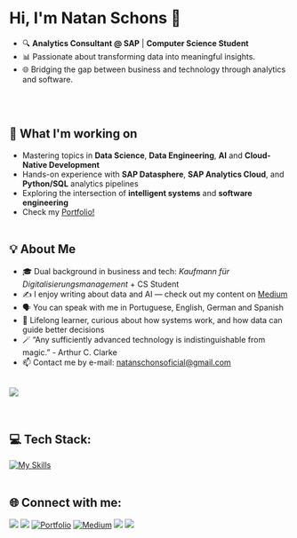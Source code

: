 # Hi, I'm Natan Schons 👋

- 🔍 **Analytics Consultant @ SAP** | **Computer Science Student**  
- 📊 Passionate about transforming data into meaningful insights.  
- 🌐 Bridging the gap between business and technology through analytics and software.

<br><br>

## 🚀 What I'm working on

- Mastering topics in **Data Science**, **Data Engineering**, **AI** and **Cloud-Native Development**
- Hands-on experience with **SAP Datasphere**, **SAP Analytics Cloud**, and **Python/SQL** analytics pipelines
- Exploring the intersection of **intelligent systems** and **software engineering**
- Check my [Portfolio!](https://www.datascienceportfol.io/natanschons)
<br><br>

## 💡 About Me

- 🎓 Dual background in business and tech: *Kaufmann für Digitalisierungsmanagement* + CS Student
- ✍️ I enjoy writing about data and AI — check out my content on [Medium](https://medium.com/@natanschons)
- 🗣️ You can speak with me in Portuguese, English, German and Spanish
- 🧠 Lifelong learner, curious about how systems work, and how data can guide better decisions
- 🪄 “Any sufficiently advanced technology is indistinguishable from magic.” - Arthur C. Clarke
- 📫 Contact me by e-mail: natanschonsoficial@gmail.com
<br><br>

<div>
  <img src="https://github-readme-stats.vercel.app/api?username=schonsnatan&theme=dracula&hide_border=false"/>
</div>
<br><br>

## 💻 Tech Stack:

[![My Skills](https://skillicons.dev/icons?i=py,sklearn,tensorflow,java,fastapi,git,kubernetes,docker,html,css)](https://skillicons.dev)
<br><br>


## 🌐 Connect with me:
 
<div> 
  <a href = "mailto:natanschonsoficial@gmail.com"><img src="https://img.shields.io/badge/Gmail-D14836?style=for-the-badge&logo=gmail&logoColor=white" target="_blank"></a>
  <a href="https://www.linkedin.com/in/natanschons/" target="_blank"><img src="https://img.shields.io/badge/-LinkedIn-%230077B5?style=for-the-badge&logo=linkedin&logoColor=white" target="_blank"></a>
  <a href="https://www.datascienceportfol.io/natanschons" target="_blank"><img src="https://img.shields.io/badge/Portfolio-FF5722?style=for-the-badge&logo=todoist&logoColor=white" alt="Portfolio"></a>
  <a href="https://medium.com/@natanschons" target="_blank"><img src="https://img.shields.io/badge/Medium-12100E?style=for-the-badge&logo=medium&logoColor=white" alt="Medium"></a>
  <a href="https://www.hackerrank.com/schonsnatan?hr_r=1" target="_blank"><img src="https://img.shields.io/badge/-Hackerrank-2EC866?style=for-the-badge&logo=HackerRank&logoColor=white" target="_blank"></a>
  <a href="https://leetcode.com/natanschons/" target="_blank"><img src="https://img.shields.io/badge/LeetCode-000000?style=for-the-badge&logo=LeetCode&logoColor=#d16c06" target="_blank"></a>
</div>
